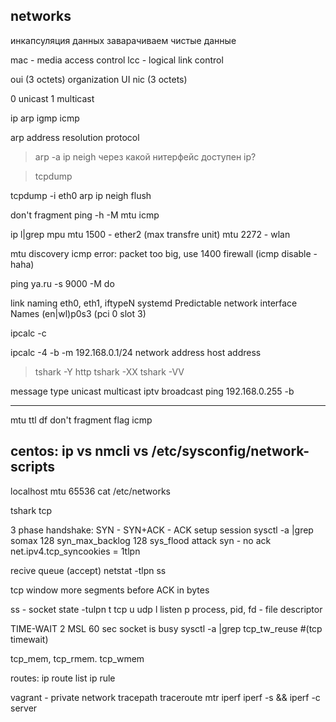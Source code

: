 ## networks
инкапсуляция данных
  заварачиваем чистые данные

mac - media access control
lcc - logical link control

oui (3 octets)
  organization UI
nic (3 octets)

0 unicast
1 multicast

ip
  arp igmp icmp

arp
  address resolution protocol

  > arp -a
  > ip neigh
  через какой нитерфейс доступен ip?

  > tcpdump

  
  tcpdump -i eth0 arp
  ip neigh flush

don't fragment
  ping -h
    -M
  mtu icmp

  ip l|grep mpu
    mtu 1500 - ether2 (max transfre unit)
    mtu 2272 - wlan

  mtu discovery
    icmp error: packet too big, use 1400
    firewall (icmp disable - haha)

  ping ya.ru -s 9000 -M do


link naming
  eth0, eth1, iftypeN
  systemd Predictable network interface Names
    (en|wl)p0s3 (pci 0 slot 3)


ipcalc -c

ipcalc -4 -b -m 192.168.0.1/24
  network address
  host address


> tshark -Y http
  tshark -XX
  tshark -VV

message type
  unicast
  multicast
    iptv
  broadcast
    ping 192.168.0.255 -b

-----------
mtu
ttl
df don't fragment flag
icmp

centos: ip vs nmcli vs /etc/sysconfig/network-scripts
----------

localhost mtu 65536
cat /etc/networks

tshark tcp 


3 phase handshake: 
  SYN - SYN+ACK - ACK
  setup session
  sysctl -a |grep somax
    128
  syn_max_backlog
    128
    sys_flood attack
      syn - no ack
    net.ipv4.tcp_syncookies = 1tlpn

 recive queue (accept)
   netstat -tlpn
   ss

tcp window
  more segments before ACK
  in bytes



ss - socket state
  -tulpn
  t tcp
  u udp
  l listen
  p 
  process, pid, fd - file descriptor

TIME-WAIT 
  2 MSL 60 sec
  socket is busy
  sysctl -a |grep tcp_tw_reuse #(tcp timewait)

  tcp_mem, tcp_rmem. tcp_wmem
  

routes:
  ip route list 
  ip rule

vagrant - private network
  tracepath
  traceroute
  mtr
  iperf
    iperf -s && iperf -c server

 
